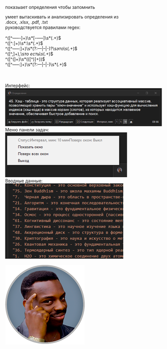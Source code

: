 показыает определения чтобы запомнить
<br>

умеет вытаскивать и анализировать определения из<br>
.docx, .xlsx, .pdf, .txt<br>
руководствуется правилами regex:<br>
<br>^([^—–-]+)\s*[-—–]\s*(.+)$
<br>^([^:]+)\s*:\s*(.+)$
<br>^([^—–:]+)\s*(?:—|–|-)?\s*это\s*(.+)$
<br>^([^,]+),\s*то есть\s*(.+)$
<br>^([^\(]+)\s*\(([^)]+)\)$
<br>^([^—–:]+)\s*(?:—|–|-)\s*(.+)$
<br>
<br>
<br>
<br>Интерфейс:
![screenshot](https://github.com/ashtray01/rmmbr/blob/main/scr/Screenshot_1.png)
<br>Меню панели задач:
![screenshot](https://github.com/ashtray01/rmmbr/blob/main/scr/Screenshot_2.png)
<br>Вводные данные:
![screenshot](https://github.com/ashtray01/rmmbr/blob/main/scr/Screenshot_4.png)
<br>
<br>
![icon_rmmbr002.png](https://github.com/ashtray01/rmmbr/blob/main/rmmbr128.png)
